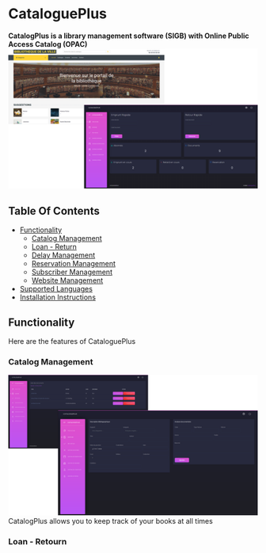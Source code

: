 # CataloguePlus
**CatalogPlus is a library management software (SIGB) with Online Public Access Catalog (OPAC)**
![](https://raw.githubusercontent.com/ludovic-ggn/CataloguePlus/main/doc/capture%20cataloge%20et%20espace%20admin.png?token=GHSAT0AAAAAAB5FYELINLI52NFO2UQPQQEEY574NOQ)
## Table Of Contents
 - [Functionality](#Functionality)
   - [Catalog Management](#-Catalog-Management)
   - [Loan - Return](#-loanreturn)
   - [Delay Management](#-delaymanagement)
   - [Reservation Management](#-reservationmanagement)
   - [Subscriber Management](#-subscribermanagement)
   - [Website Management](#-websitemanagement)
 - [Supported Languages](#supportedlanguages)
 - [Installation Instructions](#installation)
## Functionality
Here are the features of CataloguePlus
### Catalog Management
![](https://raw.githubusercontent.com/ludovic-ggn/CataloguePlus/main/doc/catalog.png?token=GHSAT0AAAAAAB5FYELI4IKYPTHV2TZ6MOFOY576KKQ)
CatalogPlus allows you to keep track of your books at all times
### Loan - Retourn
